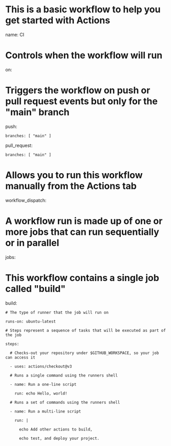 # This is a basic workflow to help you get started with Actions

name: CI

# Controls when the workflow will run

on:

  # Triggers the workflow on push or pull request events but only for the "main" branch

  push:

    branches: [ "main" ]

  pull_request:

    branches: [ "main" ]

  # Allows you to run this workflow manually from the Actions tab

  workflow_dispatch:

# A workflow run is made up of one or more jobs that can run sequentially or in parallel

jobs:

  # This workflow contains a single job called "build"

  build:

    # The type of runner that the job will run on

    runs-on: ubuntu-latest

    # Steps represent a sequence of tasks that will be executed as part of the job

    steps:

      # Checks-out your repository under $GITHUB_WORKSPACE, so your job can access it

      - uses: actions/checkout@v3

      # Runs a single command using the runners shell

      - name: Run a one-line script

        run: echo Hello, world!

      # Runs a set of commands using the runners shell

      - name: Run a multi-line script

        run: |

          echo Add other actions to build,

          echo test, and deploy your project.

